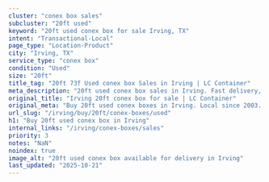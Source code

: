 ```yaml
---
cluster: "conex box sales"
subcluster: "20ft used"
keyword: "20ft used conex box for sale Irving, TX"
intent: "Transactional-Local"
page_type: "Location-Product"
city: "Irving, TX"
service_type: "conex box"
condition: "Used"
size: "20ft"
title_tag: "20ft 73f Used conex box Sales in Irving | LC Container"
meta_description: "20ft used conex box sales in Irving. Fast delivery, competitive pricing. Serving conex boxes area. Quote ID: WEU. Call (214) 524-4168 for your free quote today."
original_title: "Irving 20ft conex box for sale | LC Container"
original_meta: "Buy 20ft used conex boxes in Irving. Local since 2003. New & used inventory. Fast delivery. Get your free quote — call (214) 524-4168 today."
url_slug: "/irving/buy/20ft/conex-boxes/used"
h1: "Buy 20ft used conex box in Irving"
internal_links: "/irving/conex-boxes/sales"
priority: 3
notes: "NaN"
noindex: true
image_alt: "20ft used conex box available for delivery in Irving"
last_updated: "2025-10-21"
---
```


<!-- TODO: Add unique city/inventory copy, images, and internal links here. -->
